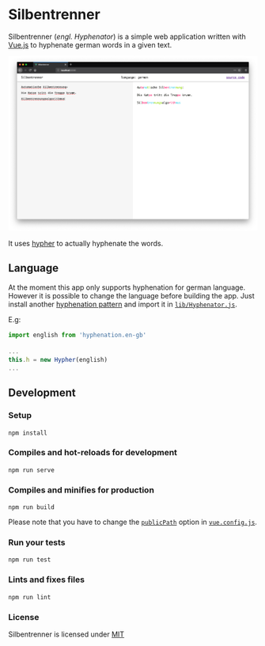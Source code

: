 # Silbentrenner
Silbentrenner (*engl. Hyphenator*) is a simple web application written with [Vue.js](http://vuejs.org/) to hyphenate german words in a given text.

![Screenshot](./screenshot.png)

It uses [hypher](https://github.com/bramstein/hypher/) to actually hyphenate the words.

## Language
At the moment this app only supports hyphenation for german language.
However it is possible to change the language before building the app.
Just install another [hyphenation pattern](https://github.com/bramstein/hyphenation-patterns) and import it in [`lib/Hyphenator.js`](./src/lib/Hyphenator.js).

E.g:
```javascript
import english from 'hyphenation.en-gb'

...
this.h = new Hypher(english)
...
```

## Development
### Setup
```
npm install
```

### Compiles and hot-reloads for development
```
npm run serve
```

### Compiles and minifies for production
```
npm run build
```
Please note that you have to change the [`publicPath`](https://cli.vuejs.org/config/#publicpath) option in [`vue.config.js`](./vue.config.js).

### Run your tests
```
npm run test
```

### Lints and fixes files
```
npm run lint
```

### License
Silbentrenner is licensed under [MIT](./LICENSE)
